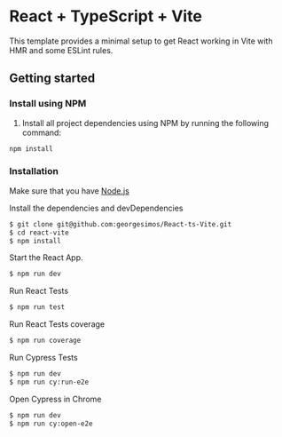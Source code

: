 # React + TypeScript + Vite

This template provides a minimal setup to get React working in Vite with HMR and some ESLint rules.

## Getting started

### Install using NPM

1. Install all project dependencies using NPM by running the following command:

```bash
npm install
```

### Installation

Make sure that you have <a href="https://nodejs.org/en/" rel="nofollow" >Node.js</a>

Install the dependencies and devDependencies

```sh
$ git clone git@github.com:georgesimos/React-ts-Vite.git
$ cd react-vite
$ npm install
```

Start the React App.

```sh
$ npm run dev
```

Run React Tests

```sh
$ npm run test
```

Run React Tests coverage

```sh
$ npm run coverage
```

Run Cypress Tests

```sh
$ npm run dev
$ npm run cy:run-e2e
```

Open Cypress in Chrome

```sh
$ npm run dev
$ npm run cy:open-e2e
```
